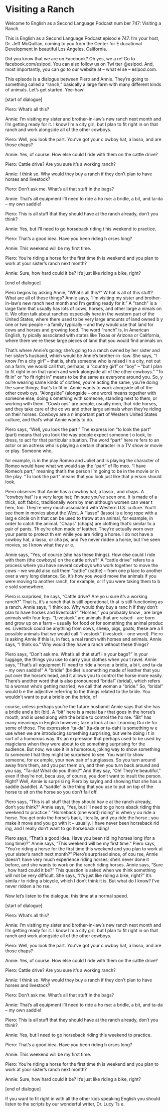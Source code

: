 # Visiting a Ranch

Welcome to English as a Second Language Podcast num ber 747: Visiting a Ranch.

This is English as a Second Language Podcast episod e 747.  I’m your host, Dr. Jeff McQuillan, coming to you from the Center for E ducational Development in beautiful Los Angeles, California.

Did you know that we are on Facebook?  Oh yes, we a re!  Go to facebook.com/eslpod.  You can also follow us on Twi tter @eslpod.  And, most importantly, you can go to our website at – what el se – eslpod.com.

This episode is a dialogue between Piero and Annie.   They’re going to something called a “ranch,” basically a large farm with many different kinds of animals.  Let’s get started.  Yee-haw!

[start of dialogue]

Piero:  What’s all this?

Annie:  I’m visiting my sister and brother-in-law’s  new ranch next month and I’m getting ready for it.  I know I’m a city girl, but I plan to fit right in on that ranch and work alongside all of the other cowboys.

Piero:  Well, you look the part.  You’ve got your c owboy hat, a lasso, and are those chaps?

Annie:  Yes, of course.  How else could I ride with  them on the cattle drive?

Piero:  Cattle drive?  Are you sure it’s a working ranch?

Annie:  I think so.  Why would they buy a ranch if they don’t plan to have horses and livestock?

Piero:  Don’t ask me.  What’s all that stuff in the  bags?

Annie:  That’s all equipment I’ll need to ride a ho rse: a bridle, a bit, and ta-da – my own saddle!

Piero:  This is all stuff that they should have at the ranch already, don’t you think?

Annie:  Yes, but I’ll need to go horseback riding t his weekend to practice.

Piero:  That’s a good idea.  Have you been riding h orses long?

Annie:  This weekend will be my first time.

Piero:  You’re riding a horse for the first time th is weekend and you plan to work at your sister’s ranch next month?

Annie:  Sure, how hard could it be?  It’s just like  riding a bike, right?

[end of dialogue]

Piero begins by asking Annie, “What’s all this?”  W hat is all of this stuff?  What are all of these things?  Annie says, “I’m visiting  my sister and brother-in-law’s new ranch next month and I’m getting ready for it.”   A “ranch” is a large farm that usually has lots of cows, horses, and other large a nimals on it.  We often talk about ranches especially here in the western part of the United States, where there used to be very large amounts of land owned b y one or two people – a family typically – and they would use that land for  cows and horses and growing food.  The word “ranch” is, in American English, ty pically associated with states like Texas or Arizona or California, where there we re these large pieces of land that you would find animals on.

That’s where Annie’s going; she’s going to a ranch owned by her sister and her sister’s husband, which would be Annie’s brother-in -law.  She says, “I know I’m a city girl” – that is, she’s someone who is raised i n a city, not out on a farm, we would call that, perhaps, a “country girl” or “boy”  – “but I plan to fit right in on that ranch and work alongside all of the other cowboys.”   “To fit in” or “to fit right in” means to be the same as everyone around you.  So, y ou’re wearing same kinds of clothes, you’re acting the same, you’re doing the same things; that’s to fit in. Annie wants to work alongside all of the other cowb oys.  “Alongside” (alongside – one word) means together with someone else; doing s omething with someone, standing next to them, or working with them.  “Cowb oys” are people, usually men, that ride horses, and they take care of the co ws and other large animals when they’re riding on their horses.  Cowboys are a n important part of Western United States culture, and that’s what Annie wants to do.

Piero says, “Well, you look the part.”  The express ion “to look the part” (part) means that you look the way people expect someone t o look, to dress, to act for that particular situation.  The word “part” here re fers to an actor or an actress who is playing a certain character in a TV show or movie or play.  Someone who,

for example, is in the play Romeo and Juliet  and is playing the character of Romeo would have what we would say the “part” of Ro meo.  “I have Romeo’s part,” meaning that’s the person I’m going to be in  the movie or in the play.  “To look the part” means that you look just like that p erson should look.

Piero observes that Annie has a cowboy hat, a lasso , and chaps.  A “cowboy hat” is a very large hat; I’m sure you’ve seen one.  It is made of a thick, soft fabric, traditionally worn by men although women can wear t hem, too.  They’re very much associated with Western U.S. culture.  You’ll see them in movies about the West.  A “lasso” (lasso) is a long rope with a larg e circle on it that can be used to throw at an animal, for example, in order to catch the animal.  “Chaps” (chaps) are clothing that’s similar to a pair of pants.  Th ey’re often made of leather. They’re actually worn over your pants to protect th em while you are riding a horse.  I do not have a cowboy hat, a lasso, or cha ps, and I’ve never ridden a horse, but I’ve seen movies, so I know what they ar e.

Annie says, “Yes, of course (she has these things).   How else could I ride with them (the cowboys) on the cattle drive?”  A “cattle  drive” refers to a process where you have several cowboys who work together to  move the cows – we would also call them “cattle” (cattle) – from one p lace to another over a very long distance.  So, it’s how you would move the animals if you were moving to another ranch, for example, or if you were taking them to b e sold somewhere.

Piero is surprised, he says, “Cattle drive?  Are yo u sure it’s a working ranch?” That is, it’s a ranch that is still operational, th at is still functioning as a ranch. Annie says, “I think so.  Why would they buy a ranc h if they don’t plan to have horses and livestock?”  “Horses,” you probably know , are large animals with four legs.  “Livestock” are animals that are raised – are born and grow up on a farm – usually for food or for something the animal produc es.  Livestock could be anything from cows, sheep, pigs, goats; these are a ll possible animals that we would call “livestock” (livestock – one word).  Pie ro is asking Annie if this is, in fact, a real ranch with horses and animals.  Annie says, “I think so.”  Why would they have a ranch without these things?

Piero says, “Don’t ask me.  What’s all that stuff i n your bags?”  In your luggage, the things you use to carry your clothes when you t ravel.  Annie says, “That’s all equipment I’ll need to ride a horse: a bridle, a bi t, and ta-da – my own saddle!”  A “bridle” (bridle) is something made of leather that  you put over the horse’s head, and it allows you to control the horse more easily.   There’s another word that is also pronounced “bridal” (bridal), which refers to a woman who’s getting married; we call that woman a “bride.”  So, “bridal” would b e the adjective referring to the things related to the bride.  You wouldn’t want to put a bridle on the bride, of

course, unless perhaps you’re the future husband!  Annie says that she has a bridle and a bit (bit).  A “bit” here is a metal ba r that goes in the horse’s mouth, and is used along with the bridle to control the ho rse.  “Bit” has many meanings in English however; take a look at our Learning Gui de for some of those.  The expression “ta-da” (ta-da or ta-dah) is something w e use when we are introducing something surprising, but we’re doing i t in sort of a humorous way. It’s an expression that perhaps used to be used by magicians when they were about to do something surprising for the audience.  But now, we use it in a humorous, joking way to show something to someone t hat they might be surprised to see.  You want to show someone, for ex ample, your new pair of sunglasses.  So you turn around away from them, and  you put them on, and then you turn back around and you say, “Ta-da!  What do you think?”  And they say, “Oh!  They’re beautiful,” even if they’re not, beca use, of course, you don’t want to insult the person.  Right?  Well, Annie is surprisi ng Piero by saying and showing that she has a saddle (saddle).  A “saddle” is the thing that you use to put on top of the horse to sit on the horse so you don’t fall off.

Piero says, “This is all stuff that they should hav e at the ranch already, don’t you think?”  Annie says, “Yes, but I’ll need to go hors eback riding this weekend to practice.”  “Horseback (one word) riding” is when y ou ride a horse.  You get onto the horse’s back, literally, and you ride the horse ; you make it move and you go with it – usually.  I have never been horseback rid ing, and I really don’t want to go horseback riding!

Piero says, “That’s a good idea.  Have you been rid ing horses long (for a long time)?”  Annie says, “This weekend will be my first  time.”  Piero says, “You’re riding a horse for the first time this weekend and you plan to work at your sister’s ranch next month?”  Piero’s surprised since, of cou rse, Annie doesn’t have very much experience riding horses; she’s never done it before, and she wants to work on the ranch riding horses.  Annie says, “Sure , how hard could it be?”  This question is asked when we think something will not be very difficult.  She says, “It’s just like riding a bike, right?”  It’s simila r to riding a bicycle, which I don’t think it is.  But what do I know?  I’ve never ridden a ho rse.

Now let’s listen to the dialogue, this time at a normal speed.

[start of dialogue]

Piero:  What’s all this?

Annie:  I’m visiting my sister and brother-in-law’s  new ranch next month and I’m getting ready for it.  I know I’m a city girl, but I plan to fit right in on that ranch and work alongside all of the other cowboys.

Piero:  Well, you look the part.  You’ve got your c owboy hat, a lasso, and are those chaps?

Annie:  Yes, of course.  How else could I ride with  them on the cattle drive?

Piero:  Cattle drive?  Are you sure it’s a working ranch?

Annie:  I think so.  Why would they buy a ranch if they don’t plan to have horses and livestock?

Piero:  Don’t ask me.  What’s all that stuff in the  bags?

Annie:  That’s all equipment I’ll need to ride a ho rse: a bridle, a bit, and ta-da – my own saddle!

Piero:  This is all stuff that they should have at the ranch already, don’t you think?

Annie:  Yes, but I need to go horseback riding this  weekend to practice.

Piero:  That’s a good idea.  Have you been riding h orses long?

Annie:  This weekend will be my first time.

Piero:  You’re riding a horse for the first time th is weekend and you plan to work at your sister’s ranch next month?

Annie:  Sure, how hard could it be?  It’s just like  riding a bike, right?

[end of dialogue]

If you want to fit right in with all the other kids  speaking English you should listen to the scripts by our wonderful writer, Dr. Lucy Ts e.





